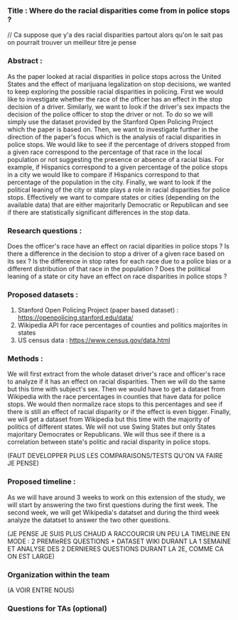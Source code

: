 ### Title : Where do the racial disparities come from in police stops ? 
// Ca suppose que y'a des racial disparities partout alors qu'on le sait pas on pourrait trouver un meilleur titre je pense

### Abstract :
As the paper looked at racial disparities in police stops across the United States and the effect of marijuana legalization on stop decisions, we wanted to keep exploring the possible racial disparities in policing. First we would like to investigate whether the race of the officer has an effect in the stop decision of a driver. Similarly, we want to look if the driver's sex impacts the decision of the police officer to stop the driver or not. To do so we will simply use the dataset provided by the Stanford Open Policing Project which the paper is based on. Then, we want to investigate further in the direction of the paper's focus which is the analysis of racial disparities in police stops. We would like to see if the percentage of drivers stopped from a given race correspond to the percentage of that race in the local population or not suggesting the presence or absence of a racial bias. For example, if Hispanics correspond to a given percentage of the police stops in a city we would like to compare if Hispanics correspond to that percentage of the population in the city. Finally, we want to look if the political leaning of the city or state plays a role in racial disparities for police stops. Effectively we want to compare states or cities (depending on the available data) that are either majoritarly Democratic or Republican and see if there are statistically significant differences in the stop data.

### Research questions : 
Does the officer's race have an effect on racial diparities in police stops ?
Is there a difference in the decision to stop a driver of a given race based on its sex ?
Is the difference in stop rates for each race due to a police bias or a different distribution of that race in the population ?
Does the political leaning of a state or city have an effect on race disparities in police stops ?

### Proposed datasets : 
1) Stanford Open Policing Project (paper based dataset) : https://openpolicing.stanford.edu/data/ 
2) Wikipedia API for race percentages of counties and politics majorites in states
3) US census data : https://www.census.gov/data.html

### Methods :
We will first extract from the whole dataset driver's race and officer's race to analyze if it has an effect on racial disparities. Then we will do the same but this time with subject's sex. Then we would have to get a dataset from Wikipedia with the race percentages in counties that have data for police stops. We would then normalize race stops to this percentages and see if there is still an effect of racial disparity or if the effect is even bigger. Finally, we will get a dataset from Wikipedia but this time with the majority of politics of different states. We will not use Swing States but only States majoritary Democrates or Republicans. We will thus see if there is a correlation between state's politic and racial disparity in police stops.

(FAUT DEVELOPPER PLUS LES COMPARAISONS/TESTS QU'ON VA FAIRE JE PENSE)

### Proposed timeline :
As we will have around 3 weeks to work on this extension of the study, we will start by answering the two first questions during the first week. The second week, we will get Wikipedia's datatset and during the third week analyze the datatset to answer the two other questions. 

(JE PENSE JE SUIS PLUS CHAUD A RACCOURCIR UN PEU LA TIMELINE EN MODE : 2 PREMIèRES QUESTIONS + DATASET WIKI DURANT LA 1 SEMAINE ET ANALYSE DES 2 DERNIERES QUESTIONS DURANT LA 2E, COMME CA ON EST LARGE)

### Organization within the team

(A VOIR ENTRE NOUS)

### Questions for TAs (optional)

